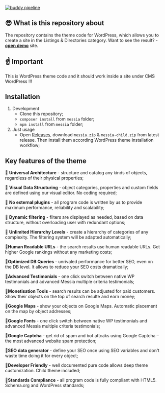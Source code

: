 [![buddy pipeline](https://app.buddy.works/773021792e/messia-wp-theme/pipelines/pipeline/429241/badge.svg?token=852c46eb0d6f35ce3b858d5cecda6b30fbabb58a67752ea9c9a2d3e0fe07954e "buddy pipeline")](https://app.buddy.works/773021792e/messia-wp-theme/pipelines/pipeline/429241)

## 😎 What is this repository about
The repository contains the theme code for WordPress, which allows you to create a site in the Listings & Directories category. Want to see the result? - [**open demo**](https://demo.messiawp.com/estate/) site.

## ☝️ Important
This is WordPress theme code and it should work inside a site under CMS WordPress !!!

## Installation
1. Development
   - Clone this repository;
   - `composer install` from `messia` folder;
   - `npm install` from `messia` folder;
2. Just usage
   - Open [Releases](https://github.com/MessiaWP/Messia-WP-Theme/releases), download `messia.zip` & `messia-child.zip` from latest release. Then install them according WordPress theme installation workflow;

## Key features of the theme
:small_orange_diamond: **Universal Architecture** - structure and catalog any kinds of objects, regardless of their physical properties;

:small_orange_diamond: **Visual Data Structuring** - object categories, properties and custom fields are defined using our visual editor. No coding required;

:small_orange_diamond: **No external plugins** - all program code is written by us to provide maximum performance, reliability and scalability;

:small_orange_diamond: **Dynamic filtering** - filters are displayed as needed, based on data structure, without overloading user with redundant options;

:small_orange_diamond: **Unlimited Hierarchy Levels** - create a hierarchy of categories of any complexity. The filtering system will be adapted automatically;

:small_orange_diamond:**Human Readable URLs** - the search results use human readable URLs. Get higher Google rankings without any marketing costs;

:small_orange_diamond:**Optimized DB Queries** - unrivaled performance for better SEO, even on the DB level. It allows to reduce your SEO costs dramatically;

:small_orange_diamond:**Advanced Testimonials** - one click switch between native WP testimonials and advanced Messia multiple criteria testimonials;

:small_orange_diamond:**Monetisation Tools** - search results can be adjusted for paid customers. Show their objects on the top of search resulte and earn money;

:small_orange_diamond:**Google Maps** - show your objects on Google Maps. Automatic placement on the map by object addresses;

:small_orange_diamond:**Google Fonts** - one click switch between native WP testimonials and advanced Messia multiple criteria testimonials;

:small_orange_diamond:**Google Captcha** - get rid of spam and bot attcaks using Google Captcha – the most advanced website spam protection;

:small_orange_diamond:**SEO data generator** - define your SEO once using SEO variables and don't waste time doing it for every object;

:small_orange_diamond:**Developer Friendly** - well documented pure code allows deep theme customization. Child theme included;

:small_orange_diamond:**Standards Compliance** - all program code is fully compliant with HTML5. Schema.org and WordPress standards;
